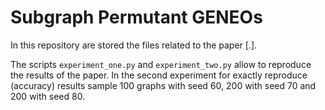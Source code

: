 # Subgraph Permutant GENEOs

In this repository are stored the files related to the paper [.].

The scripts `experiment_one.py` and `experiment_two.py` allow to reproduce the results of the paper.
In the second experiment for exactly reproduce (accuracy) results sample 100 graphs with seed 60, 200 with seed 70 and 200 with seed 80.
